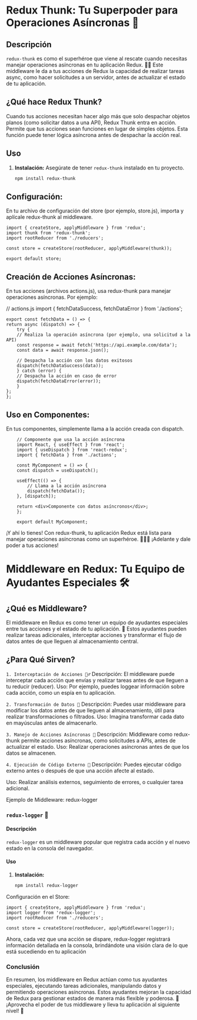 # Redux Thunk: Tu Superpoder para Operaciones Asíncronas 🚀

## Descripción

`redux-thunk` es como el superhéroe que viene al rescate cuando necesitas manejar operaciones asíncronas en tu aplicación Redux. 🦸‍♂️ Este middleware le da a tus acciones de Redux la capacidad de realizar tareas async, como hacer solicitudes a un servidor, antes de actualizar el estado de tu aplicación.

## ¿Qué hace Redux Thunk?

Cuando tus acciones necesitan hacer algo más que solo despachar objetos planos (como solicitar datos a una API), Redux Thunk entra en acción. Permite que tus acciones sean funciones en lugar de simples objetos. Esta función puede tener lógica asíncrona antes de despachar la acción real.

## Uso

1. **Instalación:**
   Asegúrate de tener `redux-thunk` instalado en tu proyecto.

   ```bash
   npm install redux-thunk

## Configuración:
En tu archivo de configuración del store (por ejemplo, store.js), importa y aplícale redux-thunk al middleware.


    import { createStore, applyMiddleware } from 'redux';
    import thunk from 'redux-thunk';
    import rootReducer from './reducers';

    const store = createStore(rootReducer, applyMiddleware(thunk));

    export default store;

## Creación de Acciones Asíncronas:
En tus acciones (archivos actions.js), usa redux-thunk para manejar operaciones asíncronas. Por ejemplo:


// actions.js
    import { fetchDataSuccess, fetchDataError } from './actions';

    export const fetchData = () => {
    return async (dispatch) => {
        try {
        // Realiza la operación asíncrona (por ejemplo, una solicitud a la API)
        const response = await fetch('https://api.example.com/data');
        const data = await response.json();

        // Despacha la acción con los datos exitosos
        dispatch(fetchDataSuccess(data));
        } catch (error) {
        // Despacha la acción en caso de error
        dispatch(fetchDataError(error));
        }
    };
    };

## Uso en Componentes:
En tus componentes, simplemente llama a la acción creada con dispatch.

        // Componente que usa la acción asíncrona
        import React, { useEffect } from 'react';
        import { useDispatch } from 'react-redux';
        import { fetchData } from './actions';

        const MyComponent = () => {
        const dispatch = useDispatch();

        useEffect(() => {
            // Llama a la acción asíncrona
            dispatch(fetchData());
        }, [dispatch]);

        return <div>Componente con datos asíncronos</div>;
        };

        export default MyComponent;


¡Y ahí lo tienes! Con redux-thunk, tu aplicación Redux está lista para manejar operaciones asíncronas como un superhéroe. 🦹‍♀️🚀 ¡Adelante y dale poder a tus acciones!


# Middleware en Redux: Tu Equipo de Ayudantes Especiales 🛠️

## ¿Qué es Middleware?
El middleware en Redux es como tener un equipo de ayudantes especiales entre tus acciones y el estado de tu aplicación. 🤖 Estos ayudantes pueden realizar tareas adicionales, interceptar acciones y transformar el flujo de datos antes de que lleguen al almacenamiento central.

## ¿Para Qué Sirven?

`1. Interceptación de Acciones 🕵️‍♂️`
Descripción: El middleware puede interceptar cada acción que envías y realizar tareas antes de que lleguen a tu reducir (reducer).
Uso: Por ejemplo, puedes loggear información sobre cada acción, como un espía en tu aplicación.

`2. Transformación de Datos 🔄`
Descripción: Puedes usar middleware para modificar los datos antes de que lleguen al almacenamiento, útil para realizar transformaciones o filtrados.
Uso: Imagina transformar cada dato en mayúsculas antes de almacenarlo.

`3. Manejo de Acciones Asíncronas 🚀`
Descripción: Middleware como redux-thunk permite acciones asíncronas, como solicitudes a APIs, antes de actualizar el estado.
Uso: Realizar operaciones asíncronas antes de que los datos se almacenen.

`4. Ejecución de Código Externo 🎩`
Descripción: Puedes ejecutar código externo antes o después de que una acción afecte al estado.

Uso: Realizar análisis externos, seguimiento de errores, o cualquier tarea adicional.

Ejemplo de Middleware: redux-logger

### `redux-logger` 📝

#### Descripción
`redux-logger` es un middleware popular que registra cada acción y el nuevo estado en la consola del navegador.

#### Uso
1. **Instalación:**
   ```bash
   npm install redux-logger

Configuración en el Store:

    import { createStore, applyMiddleware } from 'redux';
    import logger from 'redux-logger';
    import rootReducer from './reducers';

    const store = createStore(rootReducer, applyMiddleware(logger));

Ahora, cada vez que una acción se dispare, redux-logger registrará información detallada en la consola, brindándote una visión clara de lo que está sucediendo en tu aplicación

### Conclusión
En resumen, los middleware en Redux actúan como tus ayudantes especiales, ejecutando tareas adicionales, manipulando datos y permitiendo operaciones asíncronas. Estos ayudantes mejoran la capacidad de Redux para gestionar estados de manera más flexible y poderosa. 🚀 ¡Aprovecha el poder de tus middleware y lleva tu aplicación al siguiente nivel! 🌟